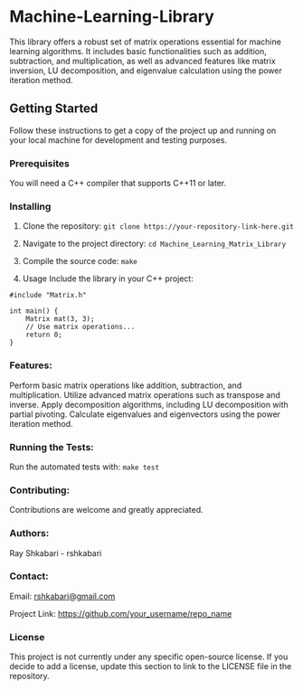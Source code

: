 # Machine-Learning-Library
This library offers a robust set of matrix operations essential for machine learning algorithms. It includes basic functionalities such as addition, subtraction, and multiplication, as well as advanced features like matrix inversion, LU decomposition, and eigenvalue calculation using the power iteration method.

## Getting Started

Follow these instructions to get a copy of the project up and running on your local machine for development and testing purposes.

### Prerequisites

You will need a C++ compiler that supports C++11 or later.

### Installing

1. Clone the repository:
```git clone https://your-repository-link-here.git```

2. Navigate to the project directory:
```cd Machine_Learning_Matrix_Library```

3. Compile the source code:
```make```

4. Usage
Include the library in your C++ project:
```
#include "Matrix.h"

int main() {
    Matrix mat(3, 3);
    // Use matrix operations...
    return 0;
}
```
### Features:
Perform basic matrix operations like addition, subtraction, and multiplication.
Utilize advanced matrix operations such as transpose and inverse.
Apply decomposition algorithms, including LU decomposition with partial pivoting.
Calculate eigenvalues and eigenvectors using the power iteration method.

### Running the Tests:
Run the automated tests with:
```make test```

### Contributing:
Contributions are welcome and greatly appreciated.

### Authors:
Ray Shkabari - rshkabari

### Contact:
Email: rshkabari@gmail.com

Project Link: https://github.com/your_username/repo_name

### License
This project is not currently under any specific open-source license. If you decide to add a license, update this section to link to the LICENSE file in the repository.
